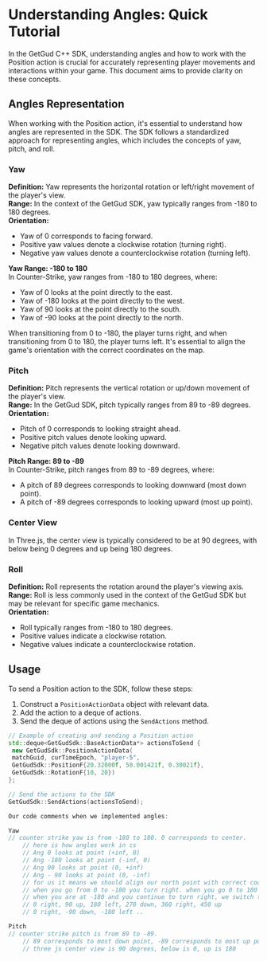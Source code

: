 # Understanding Angles: Quick Tutorial

In the GetGud C++ SDK, understanding angles and how to work with the Position action is crucial for accurately representing player movements and interactions within your game. This document aims to provide clarity on these concepts.

## Angles Representation

When working with the Position action, it's essential to understand how angles are represented in the SDK. The SDK follows a standardized approach for representing angles, which includes the concepts of yaw, pitch, and roll.

### Yaw

**Definition:** Yaw represents the horizontal rotation or left/right movement of the player's view.  
**Range:** In the context of the GetGud SDK, yaw typically ranges from -180 to 180 degrees.  
**Orientation:**
- Yaw of 0 corresponds to facing forward.
- Positive yaw values denote a clockwise rotation (turning right).
- Negative yaw values denote a counterclockwise rotation (turning left).

**Yaw Range: -180 to 180**  
In Counter-Strike, yaw ranges from -180 to 180 degrees, where:
- Yaw of 0 looks at the point directly to the east.
- Yaw of -180 looks at the point directly to the west.
- Yaw of 90 looks at the point directly to the south.
- Yaw of -90 looks at the point directly to the north.

When transitioning from 0 to -180, the player turns right, and when transitioning from 0 to 180, the player turns left. It's essential to align the game's orientation with the correct coordinates on the map.

### Pitch

**Definition:** Pitch represents the vertical rotation or up/down movement of the player's view.  
**Range:** In the GetGud SDK, pitch typically ranges from 89 to -89 degrees.  
**Orientation:**
- Pitch of 0 corresponds to looking straight ahead.
- Positive pitch values denote looking upward.
- Negative pitch values denote looking downward.

**Pitch Range: 89 to -89**  
In Counter-Strike, pitch ranges from 89 to -89 degrees, where:
- A pitch of 89 degrees corresponds to looking downward (most down point).
- A pitch of -89 degrees corresponds to looking upward (most up point).

### Center View

In Three.js, the center view is typically considered to be at 90 degrees, with below being 0 degrees and up being 180 degrees.

### Roll

**Definition:** Roll represents the rotation around the player's viewing axis.  
**Range:** Roll is less commonly used in the context of the GetGud SDK but may be relevant for specific game mechanics.  
**Orientation:**
- Roll typically ranges from -180 to 180 degrees.
- Positive values indicate a clockwise rotation.
- Negative values indicate a counterclockwise rotation.

## Usage

To send a Position action to the SDK, follow these steps:
1. Construct a `PositionActionData` object with relevant data.
2. Add the action to a deque of actions.
3. Send the deque of actions using the `SendActions` method.

```cpp
// Example of creating and sending a Position action
std::deque<GetGudSdk::BaseActionData*> actionsToSend {
 new GetGudSdk::PositionActionData(
 matchGuid, curTimeEpoch, "player-5",
 GetGudSdk::PositionF{20.32000f, 50.001421f, 0.30021f},
 GetGudSdk::RotationF{10, 20})
};

// Send the actions to the SDK
GetGudSdk::SendActions(actionsToSend);

Our code comments when we implemented angles:

Yaw
// counter strike yaw is from -180 to 180. 0 corresponds to center.
    // here is how angles work in cs
    // Ang 0 looks at point (+inf, 0)
    // Ang -180 looks at point (-inf, 0)
    // Ang 90 looks at point (0, +inf)
    // Ang - 90 looks at point (0, -inf)
    // for us it means we should align our north point with correct coordinate on map
    // when you go from 0 to -180 you turn right. when you go 0 to 180 you turn left.
    // when you are at -180 and you continue to turn right, we switch to -180 and it starts to decrease.
    // 0 right, 90 up, 180 left, 270 down, 360 right, 450 up
    // 0 right, -90 down, -180 left ..

Pitch
// counter strike pitch is from 89 to -89.
    // 89 corresponds to most down point, -89 corresponds to most up point
    // three js center view is 90 degrees, below is 0, up is 180

